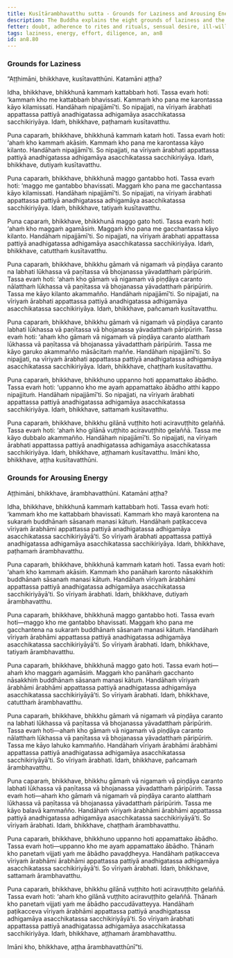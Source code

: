 ```yaml
---
title: Kusītārambhavatthu sutta - Grounds for Laziness and Arousing Energy
description: The Buddha explains the eight grounds of laziness and the eight grounds for arousing energy.
fetter: doubt, adherence to rites and rituals, sensual desire, ill-will
tags: laziness, energy, effort, diligence, an, an8
id: an8.80
---
```


### Grounds for Laziness

“Aṭṭhimāni, bhikkhave, kusītavatthūni. Katamāni aṭṭha?

Idha, bhikkhave, bhikkhunā kammaṁ kattabbaṁ hoti. Tassa evaṁ hoti: ‘kammaṁ kho me kattabbaṁ bhavissati. Kammaṁ kho pana me karontassa kāyo kilamissati. Handāhaṁ nipajjāmī’ti. So nipajjati, na vīriyaṁ ārabhati appattassa pattiyā anadhigatassa adhigamāya asacchikatassa sacchikiriyāya. Idaṁ, bhikkhave, paṭhamaṁ kusītavatthu.

Puna caparaṁ, bhikkhave, bhikkhunā kammaṁ kataṁ hoti. Tassa evaṁ hoti: ‘ahaṁ kho kammaṁ akāsiṁ. Kammaṁ kho pana me karontassa kāyo kilanto. Handāhaṁ nipajjāmī’ti. So nipajjati, na vīriyaṁ ārabhati appattassa pattiyā anadhigatassa adhigamāya asacchikatassa sacchikiriyāya. Idaṁ, bhikkhave, dutiyaṁ kusītavatthu.

Puna caparaṁ, bhikkhave, bhikkhunā maggo gantabbo hoti. Tassa evaṁ hoti: ‘maggo me gantabbo bhavissati. Maggaṁ kho pana me gacchantassa kāyo kilamissati. Handāhaṁ nipajjāmī’ti. So nipajjati, na vīriyaṁ ārabhati appattassa pattiyā anadhigatassa adhigamāya asacchikatassa sacchikiriyāya. Idaṁ, bhikkhave, tatiyaṁ kusītavatthu.

Puna caparaṁ, bhikkhave, bhikkhunā maggo gato hoti. Tassa evaṁ hoti: ‘ahaṁ kho maggaṁ agamāsiṁ. Maggaṁ kho pana me gacchantassa kāyo kilanto. Handāhaṁ nipajjāmī’ti. So nipajjati, na vīriyaṁ ārabhati appattassa pattiyā anadhigatassa adhigamāya asacchikatassa sacchikiriyāya. Idaṁ, bhikkhave, catutthaṁ kusītavatthu.

Puna caparaṁ, bhikkhave, bhikkhu gāmaṁ vā nigamaṁ vā piṇḍāya caranto na labhati lūkhassa vā paṇītassa vā bhojanassa yāvadatthaṁ pāripūriṁ. Tassa evaṁ hoti: ‘ahaṁ kho gāmaṁ vā nigamaṁ vā piṇḍāya caranto nālatthaṁ lūkhassa vā paṇītassa vā bhojanassa yāvadatthaṁ pāripūriṁ. Tassa me kāyo kilanto akammañño. Handāhaṁ nipajjāmī’ti. So nipajjati, na vīriyaṁ ārabhati appattassa pattiyā anadhigatassa adhigamāya asacchikatassa sacchikiriyāya. Idaṁ, bhikkhave, pañcamaṁ kusītavatthu.

Puna caparaṁ, bhikkhave, bhikkhu gāmaṁ vā nigamaṁ vā piṇḍāya caranto labhati lūkhassa vā paṇītassa vā bhojanassa yāvadatthaṁ pāripūriṁ. Tassa evaṁ hoti: ‘ahaṁ kho gāmaṁ vā nigamaṁ vā piṇḍāya caranto alatthaṁ lūkhassa vā paṇītassa vā bhojanassa yāvadatthaṁ pāripūriṁ. Tassa me kāyo garuko akammañño māsācitaṁ maññe. Handāhaṁ nipajjāmī’ti. So nipajjati, na vīriyaṁ ārabhati appattassa pattiyā anadhigatassa adhigamāya asacchikatassa sacchikiriyāya. Idaṁ, bhikkhave, chaṭṭhaṁ kusītavatthu.

Puna caparaṁ, bhikkhave, bhikkhuno uppanno hoti appamattako ābādho. Tassa evaṁ hoti: ‘uppanno kho me ayaṁ appamattako ābādho atthi kappo nipajjituṁ. Handāhaṁ nipajjāmī’ti. So nipajjati, na vīriyaṁ ārabhati appattassa pattiyā anadhigatassa adhigamāya asacchikatassa sacchikiriyāya. Idaṁ, bhikkhave, sattamaṁ kusītavatthu.

Puna caparaṁ, bhikkhave, bhikkhu gilānā vuṭṭhito hoti aciravuṭṭhito gelaññā. Tassa evaṁ hoti: ‘ahaṁ kho gilānā vuṭṭhito aciravuṭṭhito gelaññā. Tassa me kāyo dubbalo akammañño. Handāhaṁ nipajjāmī’ti. So nipajjati, na vīriyaṁ ārabhati appattassa pattiyā anadhigatassa adhigamāya asacchikatassa sacchikiriyāya. Idaṁ, bhikkhave, aṭṭhamaṁ kusītavatthu. Imāni kho, bhikkhave, aṭṭha kusītavatthūni.

### Grounds for Arousing Energy

Aṭṭhimāni, bhikkhave, ārambhavatthūni. Katamāni aṭṭha?

Idha, bhikkhave, bhikkhunā kammaṁ kattabbaṁ hoti. Tassa evaṁ hoti: ‘kammaṁ kho me kattabbaṁ bhavissati. Kammaṁ kho mayā karontena na sukaraṁ buddhānaṁ sāsanaṁ manasi kātuṁ. Handāhaṁ paṭikacceva vīriyaṁ ārabhāmi appattassa pattiyā anadhigatassa adhigamāya asacchikatassa sacchikiriyāyā’ti. So vīriyaṁ ārabhati appattassa pattiyā anadhigatassa adhigamāya asacchikatassa sacchikiriyāya. Idaṁ, bhikkhave, paṭhamaṁ ārambhavatthu.

Puna caparaṁ, bhikkhave, bhikkhunā kammaṁ kataṁ hoti. Tassa evaṁ hoti: ‘ahaṁ kho kammaṁ akāsiṁ. Kammaṁ kho panāhaṁ karonto nāsakkhiṁ buddhānaṁ sāsanaṁ manasi kātuṁ. Handāhaṁ vīriyaṁ ārabhāmi appattassa pattiyā anadhigatassa adhigamāya asacchikatassa sacchikiriyāyā’ti. So vīriyaṁ ārabhati. Idaṁ, bhikkhave, dutiyaṁ ārambhavatthu.

Puna caparaṁ, bhikkhave, bhikkhunā maggo gantabbo hoti. Tassa evaṁ hoti—maggo kho me gantabbo bhavissati. Maggaṁ kho pana me gacchantena na sukaraṁ buddhānaṁ sāsanaṁ manasi kātuṁ. Handāhaṁ vīriyaṁ ārabhāmi appattassa pattiyā anadhigatassa adhigamāya asacchikatassa sacchikiriyāyā’ti. So vīriyaṁ ārabhati. Idaṁ, bhikkhave, tatiyaṁ ārambhavatthu.

Puna caparaṁ, bhikkhave, bhikkhunā maggo gato hoti. Tassa evaṁ hoti—ahaṁ kho maggaṁ agamāsiṁ. Maggaṁ kho panāhaṁ gacchanto nāsakkhiṁ buddhānaṁ sāsanaṁ manasi kātuṁ. Handāhaṁ vīriyaṁ ārabhāmi ārabhāmi appattassa pattiyā anadhigatassa adhigamāya asacchikatassa sacchikiriyāyā’ti. So vīriyaṁ ārabhati. Idaṁ, bhikkhave, catutthaṁ ārambhavatthu.

Puna caparaṁ, bhikkhave, bhikkhu gāmaṁ vā nigamaṁ vā piṇḍāya caranto na labhati lūkhassa vā paṇītassa vā bhojanassa yāvadatthaṁ pāripūriṁ. Tassa evaṁ hoti—ahaṁ kho gāmaṁ vā nigamaṁ vā piṇḍāya caranto nālatthaṁ lūkhassa vā paṇītassa vā bhojanassa yāvadatthaṁ pāripūriṁ. Tassa me kāyo lahuko kammañño. Handāhaṁ vīriyaṁ ārabhāmi ārabhāmi appattassa pattiyā anadhigatassa adhigamāya asacchikatassa sacchikiriyāyā’ti. So vīriyaṁ ārabhati. Idaṁ, bhikkhave, pañcamaṁ ārambhavatthu.

Puna caparaṁ, bhikkhave, bhikkhu gāmaṁ vā nigamaṁ vā piṇḍāya caranto labhati lūkhassa vā paṇītassa vā bhojanassa yāvadatthaṁ pāripūriṁ. Tassa evaṁ hoti—ahaṁ kho gāmaṁ vā nigamaṁ vā piṇḍāya caranto alatthaṁ lūkhassa vā paṇītassa vā bhojanassa yāvadatthaṁ pāripūriṁ. Tassa me kāyo balavā kammañño. Handāhaṁ vīriyaṁ ārabhāmi ārabhāmi appattassa pattiyā anadhigatassa adhigamāya asacchikatassa sacchikiriyāyā’ti. So vīriyaṁ ārabhati. Idaṁ, bhikkhave, chaṭṭhaṁ ārambhavatthu.

Puna caparaṁ, bhikkhave, bhikkhuno uppanno hoti appamattako ābādho. Tassa evaṁ hoti—uppanno kho me ayaṁ appamattako ābādho. Ṭhānaṁ kho panetaṁ vijjati yaṁ me ābādho pavaḍḍheyya. Handāhaṁ paṭikacceva vīriyaṁ ārabhāmi ārabhāmi appattassa pattiyā anadhigatassa adhigamāya asacchikatassa sacchikiriyāyā’ti. So vīriyaṁ ārabhati. Idaṁ, bhikkhave, sattamaṁ ārambhavatthu.

Puna caparaṁ, bhikkhave, bhikkhu gilānā vuṭṭhito hoti aciravuṭṭhito gelaññā. Tassa evaṁ hoti: ‘ahaṁ kho gilānā vuṭṭhito aciravuṭṭhito gelaññā. Ṭhānaṁ kho panetaṁ vijjati yaṁ me ābādho paccudāvatteyya. Handāhaṁ paṭikacceva vīriyaṁ ārabhāmi appattassa pattiyā anadhigatassa adhigamāya asacchikatassa sacchikiriyāyā’ti. So vīriyaṁ ārabhati appattassa pattiyā anadhigatassa adhigamāya asacchikatassa sacchikiriyāya. Idaṁ, bhikkhave, aṭṭhamaṁ ārambhavatthu.

Imāni kho, bhikkhave, aṭṭha ārambhavatthūnī”ti.
